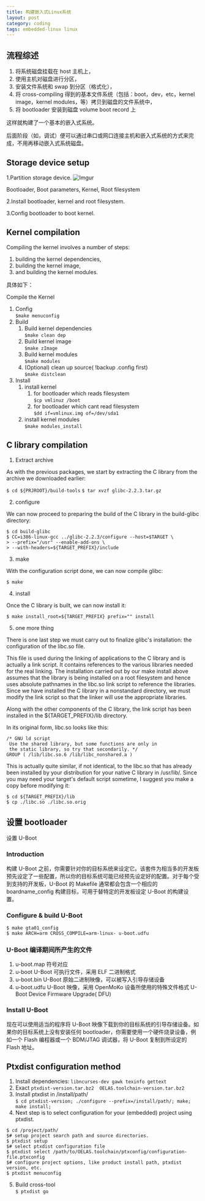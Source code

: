 ```yaml
---
title: 构建嵌入式Linux系统
layout: post
category: coding
tags: embedded-linux linux
---
```


## 流程综述

1. 将系统磁盘挂载在 host 主机上，
2. 使用主机对磁盘进行分区，
3. 安装文件系统和 swap 到分区（格式化），
4. 将 cross-compiling 得到的基本文件系统（包括：boot，dev，etc，kernel image，kernel modules，等）拷贝到磁盘的文件系统中，
5. 将 bootloader 安装到磁盘 volume boot record 上

这样就构建了一个基本的嵌入式系统。

后面阶段（如，调试）便可以通过串口或网口连接主机和嵌入式系统的方式来完成，不用再移动嵌入式系统磁盘。

## Storage device setup

1.Partition storage device.
![Imgur](https://goooooouwa.eu.org:8143/static/images/pMuTGYp.png)

Bootloader, Boot parameters, Kernel, Root filesystem

2.Install bootloader, kernel and root filesystem.

3.Config bootloader to boot kernel.

## Kernel compilation

Compiling the kernel involves a number of steps:

1. building the kernel dependencies,
2. building the kernel image,
3. and building the kernel modules.

具体如下：

Compile the Kernel

1. Config  
   `$make menuconfig`
2. Build
   1. Build kernel dependencies  
      `$make clean dep`
   2. Build kernel image  
      `$make zImage`
   3. Build kernel modules  
      `$make modules`
   4. (Optional) clean up source( !backup .config first)  
      `$make distclean`
3. Install
   1. install kernel
      1. for bootloader which reads filesystem  
         `$cp vmlinuz /boot`
      2. for bootloader which cant read filesystem  
         `$dd if=vmlinux.img of=/dev/sda1`
   2. install kernel modules  
      `$make modules_install`

## C library compilation

1. Extract archive

As with the previous packages, we start by extracting the C library from the archive we downloaded earlier:

`$ cd ${PRJROOT}/build-tools`
`$ tar xvzf glibc-2.2.3.tar.gz`

2. configure

We can now proceed to preparing the build of the C library in the build-glibc directory:

```
$ cd build-glibc
$ CC=i386-linux-gcc ../glibc-2.2.3/configure --host=$TARGET \
> --prefix="/usr" --enable-add-ons \
> --with-headers=${TARGET_PREFIX}/include
```

3. make

With the configuration script done, we can now compile glibc:

`$ make`

4. install

Once the C library is built, we can now install it:

`$ make install_root=${TARGET_PREFIX} prefix="" install`

5. one more thing

There is one last step we must carry out to finalize glibc's installation: the configuration of the libc.so file.

This file is used during the linking of applications to the C library and is actually a link script. It contains
references to the various libraries needed for the real linking. The installation carried out by our make
install above assumes that the library is being installed on a root filesystem and hence uses absolute
pathnames in the libc.so link script to reference the libraries. Since we have installed the C library in a
nonstandard directory, we must modify the link script so that the linker will use the appropriate libraries.

Along with the other components of the C library, the link script has been installed in the ${TARGET_PREFIX}/lib directory.

In its original form, libc.so looks like this:

```
/* GNU ld script
 Use the shared library, but some functions are only in
 the static library, so try that secondarily. */
GROUP ( /lib/libc.so.6 /lib/libc_nonshared.a )
```

This is actually quite similar, if not identical, to the libc.so that has already been installed by your
distribution for your native C library in /usr/lib/. Since you may need your target's default script
sometime, I suggest you make a copy before modifying it:

```
$ cd ${TARGET_PREFIX}/lib
$ cp ./libc.so ./libc.so.orig
```

## 设置 bootloader

设置 U-Boot

### Introduction

构建 U-Boot 之前，你需要针对你的目标系统来设定它。该套件为相当多的开发板预先设定了一些配置，所以你的目标系统可能已经预先设定好的配置。对于每个受到支持的开发板，U-Boot 的 Makefile 通常都会包含一个相应的 boardname_config 构建目标，可用于替特定的开发板设定 U-Boot 的构建设置。

### Configure & build U-Boot

```
$ make gta01_config
$ make ARCH=arm CROSS_COMPILE=arm-linux- u-boot.udfu
```

### U-Boot 编译期间所产生的文件

1. u-boot.map 符号对应
2. u-boot U-Boot 可执行文件，采用 ELF 二进制格式
3. u-boot.bin U-Boot 原始二进制映像，可以被写入引导存储设备
4. u-boot.udfu U-Boot 映像，采用 OpenMoKo 设备所使用的特殊文件格式 U-Boot Device Firmware Upgrade( DFU)

### Install U-Boot

现在可以使用适当的程序将 U-Boot 映像下载到你的目标系统的引导存储设备。如果你的目标系统上没有安装任何 bootloader，你需要使用一个硬件烧录设备，例如一个 Flash 编程器或一个 BDM/JTAG 调试器，将 U-Boot 复制到所设定的 Flash 地址。

## Ptxdist configuration method

1. Install dependencies: `libncurses-dev gawk texinfo gettext`
2. Exact `ptxdist-version.tar.bz2  OELAS.toolchain-version.tar.bz2`
3. Install ptxdist in /install/path/  
   `$ cd ptxdist-version; ./configure --prefix=/install/path/; make; make install;`
4. Next step is to select configuration for your (embedded) project using ptxdist.

```
$ cd /project/path/
$# setup project search path and source directories.
$ ptxdist setup
$# select ptxdist configuration file
$ ptxdist select /path/to/OELAS.toolchain/ptxconfig/configuration-file.ptxconfig
$# configure project options, like product install path, ptxdist version, etc.
$ ptxdist menuconfig
```

5. Build cross-tool  
   `$ ptxdist go`

